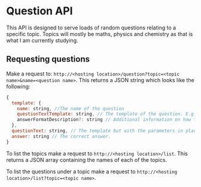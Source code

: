 # Question API

This API is designed to serve loads of random questions relating to a specific topic. Topics will mostly be maths, physics and chemistry as that is what I am currently studying. 

## Requesting questions

Make a request to: `http://<hosting location>/question?topic=<topic name>&name=<question name>`. This returns a JSON string which looks like the following:

```javascript
{
  template: {
    name: string, //The name of the question
    questionTextTemplate: string, // The template of the question. E.g. ~0~ + ~1~ before the ~i~ are replaced.
    answerFormatDescription?: string // Additional information on how to answer the question such as significant figures.
  },
  questionText: string, // The template but with the parameters in place of the ~i~.
  answer: string // The correct answer.
}
```

To list the topics make a request to `http://<hosting location>/list`. This returns a JSON array containing the names of each of the topics.

To list the questions under a topic make a request to `http://<hosting location>/list?topic=<topic name>`.